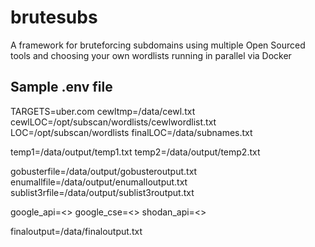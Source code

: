 # brutesubs
A framework for bruteforcing subdomains using multiple Open Sourced tools and choosing your own wordlists running in parallel via Docker



## Sample .env file

TARGETS=uber.com
cewltmp=/data/cewl.txt
cewlLOC=/opt/subscan/wordlists/cewlwordlist.txt
LOC=/opt/subscan/wordlists
finalLOC=/data/subnames.txt

temp1=/data/output/temp1.txt
temp2=/data/output/temp2.txt

gobusterfile=/data/output/gobusteroutput.txt
enumallfile=/data/output/enumalloutput.txt
sublist3rfile=/data/output/sublist3routput.txt

google_api=<>
google_cse=<>
shodan_api=<>

finaloutput=/data/finaloutput.txt
